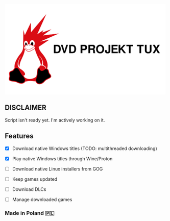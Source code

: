 <p style="display:flex; justify-content:center;">
    <img src="./content/project_tux.svg" width=600px>
</p>

## DISCLAIMER
Script isn't ready yet. I'm actively working on it.


## Features
- [x] Download native Windows titles (TODO: multithreaded downloading)
- [x] Play native Windows titles through Wine/Proton
- [ ] Download native Linux installers from GOG
- [ ] Keep games updated
- [ ] Download DLCs
- [ ] Manage downloaded games


### Made in Poland 🇵🇱